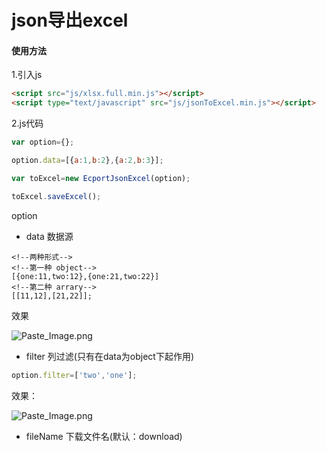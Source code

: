 # json导出excel


#### 使用方法

1.引入js

```html
<script src="js/xlsx.full.min.js"></script>
<script type="text/javascript" src="js/jsonToExcel.min.js"></script>
```

2.js代码

```javascript  
var option={};   

option.data=[{a:1,b:2},{a:2,b:3}];   

var toExcel=new EcportJsonExcel(option);   

toExcel.saveExcel();
```

option
* data 数据源    
```javascrip
<!--两种形式-->
<!--第一种 object-->
[{one:11,two:12},{one:21,two:22}]
<!--第二种 arrary-->
[[11,12],[21,22]];
```
效果

![Paste_Image.png](http://upload-images.jianshu.io/upload_images/4048654-730785e45a006b55.png?imageMogr2/auto-orient/strip%7CimageView2/2/w/1240)


* filter 列过滤(只有在data为object下起作用)
```javascript
option.filter=['two','one'];
```
效果：


![Paste_Image.png](http://upload-images.jianshu.io/upload_images/4048654-52091d93d42591eb.png?imageMogr2/auto-orient/strip%7CimageView2/2/w/1240)


* fileName 下载文件名(默认：download)
